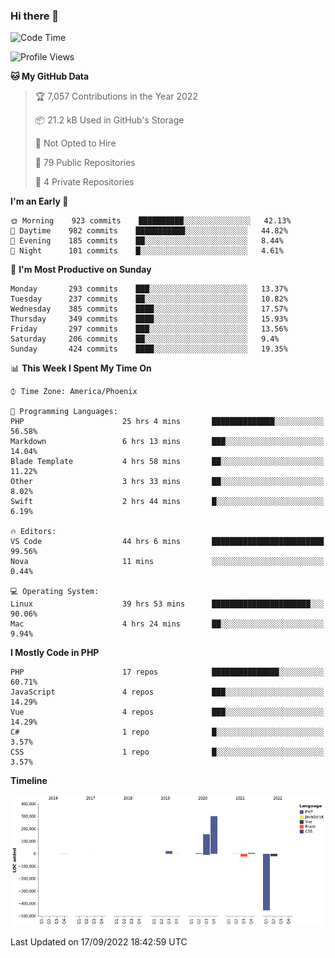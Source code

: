 ### Hi there 👋

<!--START_SECTION:waka-->
![Code Time](http://img.shields.io/badge/Code%20Time-7%2C502%20hrs-blue)

![Profile Views](http://img.shields.io/badge/Profile%20Views-0-blue)

**🐱 My GitHub Data** 

> 🏆 7,057 Contributions in the Year 2022
 > 
> 📦 21.2 kB Used in GitHub's Storage 
 > 
> 🚫 Not Opted to Hire
 > 
> 📜 79 Public Repositories 
 > 
> 🔑 4 Private Repositories  
 > 
**I'm an Early 🐤** 

```text
🌞 Morning    923 commits    ██████████░░░░░░░░░░░░░░░   42.13% 
🌆 Daytime    982 commits    ███████████░░░░░░░░░░░░░░   44.82% 
🌃 Evening    185 commits    ██░░░░░░░░░░░░░░░░░░░░░░░   8.44% 
🌙 Night      101 commits    █░░░░░░░░░░░░░░░░░░░░░░░░   4.61%

```
📅 **I'm Most Productive on Sunday** 

```text
Monday       293 commits    ███░░░░░░░░░░░░░░░░░░░░░░   13.37% 
Tuesday      237 commits    ██░░░░░░░░░░░░░░░░░░░░░░░   10.82% 
Wednesday    385 commits    ████░░░░░░░░░░░░░░░░░░░░░   17.57% 
Thursday     349 commits    ████░░░░░░░░░░░░░░░░░░░░░   15.93% 
Friday       297 commits    ███░░░░░░░░░░░░░░░░░░░░░░   13.56% 
Saturday     206 commits    ██░░░░░░░░░░░░░░░░░░░░░░░   9.4% 
Sunday       424 commits    ████░░░░░░░░░░░░░░░░░░░░░   19.35%

```


📊 **This Week I Spent My Time On** 

```text
⌚︎ Time Zone: America/Phoenix

💬 Programming Languages: 
PHP                      25 hrs 4 mins       ██████████████░░░░░░░░░░░   56.58% 
Markdown                 6 hrs 13 mins       ███░░░░░░░░░░░░░░░░░░░░░░   14.04% 
Blade Template           4 hrs 58 mins       ██░░░░░░░░░░░░░░░░░░░░░░░   11.22% 
Other                    3 hrs 33 mins       ██░░░░░░░░░░░░░░░░░░░░░░░   8.02% 
Swift                    2 hrs 44 mins       █░░░░░░░░░░░░░░░░░░░░░░░░   6.19%

🔥 Editors: 
VS Code                  44 hrs 6 mins       █████████████████████████   99.56% 
Nova                     11 mins             ░░░░░░░░░░░░░░░░░░░░░░░░░   0.44%

💻 Operating System: 
Linux                    39 hrs 53 mins      ██████████████████████░░░   90.06% 
Mac                      4 hrs 24 mins       ██░░░░░░░░░░░░░░░░░░░░░░░   9.94%

```

**I Mostly Code in PHP** 

```text
PHP                      17 repos            ███████████████░░░░░░░░░░   60.71% 
JavaScript               4 repos             ███░░░░░░░░░░░░░░░░░░░░░░   14.29% 
Vue                      4 repos             ███░░░░░░░░░░░░░░░░░░░░░░   14.29% 
C#                       1 repo              █░░░░░░░░░░░░░░░░░░░░░░░░   3.57% 
CSS                      1 repo              █░░░░░░░░░░░░░░░░░░░░░░░░   3.57%

```


**Timeline**

![Chart not found](https://raw.githubusercontent.com/mikebronner/mikebronner/master/charts/bar_graph.png) 


 Last Updated on 17/09/2022 18:42:59 UTC
<!--END_SECTION:waka-->

<!--
**mikebronner/mikebronner** is a ✨ _special_ ✨ repository because its `README.md` (this file) appears on your GitHub profile.

Here are some ideas to get you started:

- 🔭 I’m currently working on ...
- 🌱 I’m currently learning ...
- 👯 I’m looking to collaborate on ...
- 🤔 I’m looking for help with ...
- 💬 Ask me about ...
- 📫 How to reach me: ...
- 😄 Pronouns: ...
- ⚡ Fun fact: ...
-->
